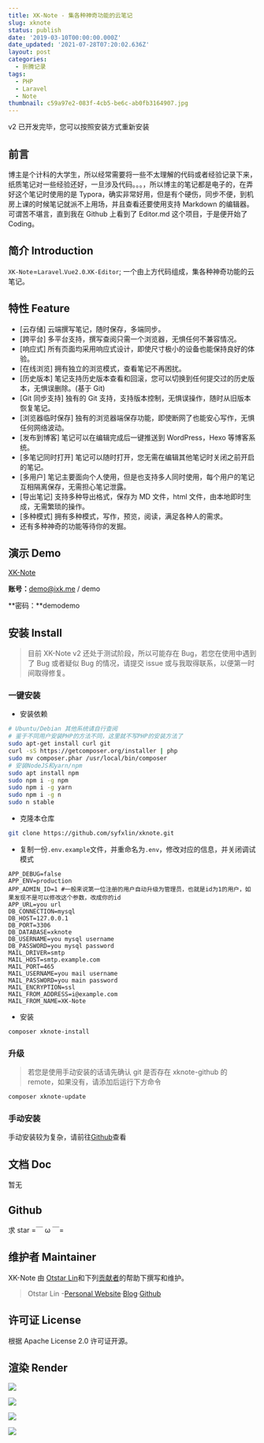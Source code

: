 ```yaml
---
title: XK-Note - 集各种神奇功能的云笔记
slug: xknote
status: publish
date: '2019-03-10T00:00:00.000Z'
date_updated: '2021-07-28T07:20:02.636Z'
layout: post
categories:
  - 折腾记录
tags:
  - PHP
  - Laravel
  - Note
thumbnail: c59a97e2-083f-4cb5-be6c-ab0fb3164907.jpg
---
```

v2 已开发完毕，您可以按照安装方式重新安装

## 前言

博主是个计科的大学生，所以经常需要将一些不太理解的代码或者经验记录下来，纸质笔记对一些经验还好，一旦涉及代码。。。，所以博主的笔记都是电子的，在弄好这个笔记时使用的是 Typora，确实非常好用，但是有个硬伤，同步不便，到机房上课的时候笔记就派不上用场，并且查看还要使用支持 Markdown 的编辑器。可谓苦不堪言，直到我在 Github 上看到了 Editor.md 这个项目，于是便开始了 Coding。

## 简介 Introduction

`XK-Note`=`Laravel`.`Vue2.0`.`XK-Editor`; 一个由上方代码组成，集各种神奇功能的云笔记。

## 特性 Feature

- \[云存储\] 云端撰写笔记，随时保存，多端同步。
- \[跨平台\] 多平台支持，撰写查阅只需一个浏览器，无惧任何不兼容情况。
- \[响应式\] 所有页面均采用响应式设计，即使尺寸极小的设备也能保持良好的体验。
- \[在线浏览\] 拥有独立的浏览模式，查看笔记不再困扰。
- \[历史版本\] 笔记支持历史版本查看和回滚，您可以切换到任何提交过的历史版本，无惧误删除。(基于 Git)
- \[Git 同步支持\] 独有的 Git 支持，支持版本控制，无惧误操作，随时从旧版本恢复笔记。
- \[浏览器临时保存\] 独有的浏览器端保存功能，即使断网了也能安心写作，无惧任何网络波动。
- \[发布到博客\] 笔记可以在编辑完成后一键推送到 WordPress，Hexo 等博客系统。
- \[多笔记同时打开\] 笔记可以随时打开，您无需在编辑其他笔记时关闭之前开启的笔记。
- \[多用户\] 笔记主要面向个人使用，但是也支持多人同时使用，每个用户的笔记互相隔离保存，无需担心笔记泄露。
- \[导出笔记\] 支持多种导出格式，保存为 MD 文件，html 文件，由本地即时生成，无需繁琐的操作。
- \[多种模式\] 拥有多种模式，写作，预览，阅读，满足各种人的需求。
- 还有多种神奇的功能等待你的发掘。

## 演示 Demo

[XK-Note](https://note.ixk.me/)

**账号：**[demo@ixk.me](mailto:demo@ixk.me) / demo

**密码：**demodemo

## 安装 Install

> 目前 XK-Note v2 还处于测试阶段，所以可能存在 Bug，若您在使用中遇到了 Bug 或者疑似 Bug 的情况，请提交 issue 或与我取得联系，以便第一时间取得修复。

### 一键安装

- 安装依赖

```bash
# Ubuntu/Debian 其他系统请自行查阅
# 鉴于不同用户安装PHP的方法不同，这里就不写PHP的安装方法了
sudo apt-get install curl git
curl -sS https://getcomposer.org/installer | php
sudo mv composer.phar /usr/local/bin/composer
# 安装NodeJS和yarn/npm
sudo apt install npm
sudo npm i -g npm
sudo npm i -g yarn
sudo npm i -g n
sudo n stable
```

- 克隆本仓库

```bash
git clone https://github.com/syfxlin/xknote.git
```

- 复制一份`.env.example`文件，并重命名为`.env`，修改对应的信息，并关闭调试模式

```text
APP_DEBUG=false
APP_ENV=production
APP_ADMIN_ID=1 #一般来说第一位注册的用户自动升级为管理员，也就是id为1的用户，如果发现不是可以修改这个参数，改成你的id
APP_URL=you url
DB_CONNECTION=mysql
DB_HOST=127.0.0.1
DB_PORT=3306
DB_DATABASE=xknote
DB_USERNAME=you mysql username
DB_PASSWORD=you mysql password
MAIL_DRIVER=smtp
MAIL_HOST=smtp.example.com
MAIL_PORT=465
MAIL_USERNAME=you mail username
MAIL_PASSWORD=you main password
MAIL_ENCRYPTION=ssl
MAIL_FROM_ADDRESS=i@example.com
MAIL_FROM_NAME=XK-Note
```

- 安装

```bash
composer xknote-install
```

### 升级

> 若您是使用手动安装的话请先确认 git 是否存在 xknote-github 的 remote，如果没有，请添加后运行下方命令

```bash
composer xknote-update
```

### 手动安装

手动安装较为复杂，请前往[Github](https://github.com/syfxlin/xknote)查看

## 文档 Doc

暂无

## Github

求 star =￣ ω ￣=

## 维护者 Maintainer

XK-Note 由 [Otstar Lin](https://ixk.me/)和下列[贡献者](https://github.com/syfxlin/xknote/graphs/contributors)的帮助下撰写和维护。

> Otstar Lin -[Personal Website](https://ixk.me/)·[Blog](https://blog.ixk.me/)·[Github](https://github.com/syfxlin)

## 许可证 License

根据 Apache License 2.0 许可证开源。

## 渲染 Render

![](313ebb9c-e2a4-4b42-b556-4881c3865d04.jpg)

![](e670f590-354b-47ad-9c4a-5cbf60139944.jpg)

![](3068876b-d515-4fa7-b047-3b2f0db2728f.jpg)

![](4a8a0838-636b-4039-929c-8a9ced22c36a.jpg)
